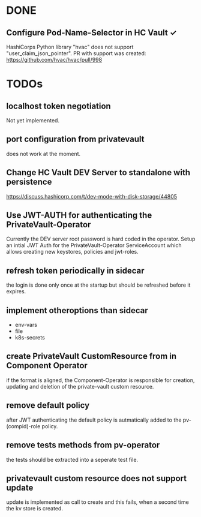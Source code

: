 # DONE

## Configure Pod-Name-Selector in HC Vault &#x2713;  

HashiCorps Python library "hvac" does not support "user_claim_json_pointer".
PR with support was created: https://github.com/hvac/hvac/pull/998


# TODOs


## localhost token negotiation

Not yet implemented.


## port configuration from privatevault

does not work at the moment.

## Change HC Vault DEV Server to standalone with persistence

https://discuss.hashicorp.com/t/dev-mode-with-disk-storage/44805

## Use JWT-AUTH for authenticating the PrivateVault-Operator

Currently the DEV server root password is hard coded in the operator.
Setup an intial JWT Auth for the PrivateVault-Operator ServiceAccount which allows
creating new keystores, policies and jwt-roles.

## refresh token periodically in sidecar

the login is done only once at the startup but should be refreshed before it expires.

## implement otheroptions than sidecar

* env-vars
* file
* k8s-secrets

## create PrivateVault CustomResource from in Component Operator

if the format is aligned, the Component-Operator is responsible for creation, updating and deletion of the private-vault custom resource.

## remove default policy

after JWT authenticating the default policy is autmatically added to the pv-(compid)-role policy.

## remove tests methods from pv-operator 

the tests should be extracted into a seperate test file.

## privatevault custom resource does not support update

update is implemented as call to create and this fails, 
when a second time the kv store is created.

